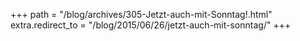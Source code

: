 +++
path = "/blog/archives/305-Jetzt-auch-mit-Sonntag!.html"
extra.redirect_to = "/blog/2015/06/26/jetzt-auch-mit-sonntag/"
+++
